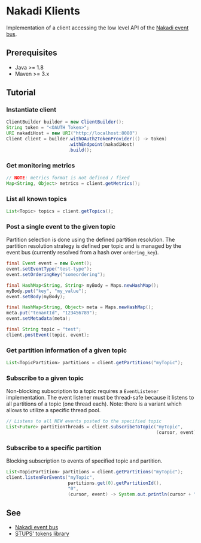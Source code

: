 # Nakadi Klients

Implementation of a client accessing the low level API of the [Nakadi event bus](https://github.com/zalando/nakadi).

## Prerequisites
- Java >= 1.8
- Maven >= 3.x

## Tutorial

### Instantiate client

```java
ClientBuilder builder = new ClientBuilder();
String token = "<OAUTH Token>";
URI nakadiHost = new URI("http://localhost:8080")
Client client = builder.withOAuth2TokenProvider(() -> token)
                       .withEndpoint(nakadiHost)
                       .build();
```

### Get monitoring metrics

```java   
// NOTE: metrics format is not defined / fixed
Map<String, Object> metrics = client.getMetrics();
```
    
### List all known topics

```java
List<Topic> topics = client.getTopics();
```

### Post a single event to the given topic
Partition selection is done using the defined partition resolution. The partition resolution strategy is defined per 
topic and is managed by the event bus (currently resolved from a hash over `ordering_key`).

```java
final Event event = new Event();
event.setEventType("test-type");
event.setOrderingKey("someordering");

final HashMap<String, String> myBody = Maps.newHashMap();
myBody.put("key", "my_value");
event.setBody(myBody);

final HashMap<String, Object> meta = Maps.newHashMap();
meta.put("tenantId", "123456789");
event.setMetadata(meta);

final String topic = "test";
client.postEvent(topic, event);
```

### Get partition information of a given topic

```java
List<TopicPartition> partitions = client.getPartitions("myTopic");
```
    
### Subscribe to a given topic
Non-blocking subscription to a topic requires a `EventListener` implementation. The event listener must be thread-safe because
it listens to all partitions of a topic (one thread each). Note: there is a variant which allows to utilize a specific thread pool.

```java
// Listens to all NEW events posted to the specified topic
List<Future> partitionThreads = client.subscribeToTopic("myTopic", 
                                                        (cursor, event) -> System.out.println(cursor + " ---> " + event));
```

### Subscribe to a specific partition
Blocking subscription to events of specified topic and partition.

```java
List<TopicPartition> partitions = client.getPartitions("myTopic");
client.listenForEvents("myTopic",
                       partitions.get(0).getPartitionId(),
                       "0",
                       (cursor, event) -> System.out.println(cursor + " ---> " + event);
```

## See
- [Nakadi event bus](https://github.com/zalando/nakadi)
- [STUPS' tokens library](https://github.com/zalando-stups/tokens)
